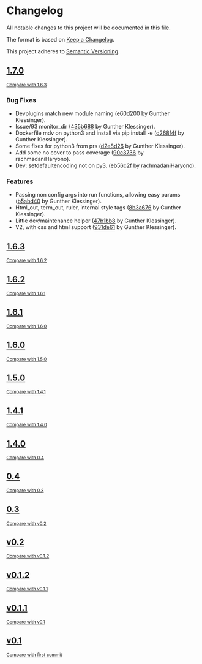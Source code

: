 <!-- AUTOMATICALLY GENERATED FILE - DO NOT DIRECTLY EDIT!

Direct edits will be gone after next CI build.
By: gk@axgk (Thu Jul 29 20:11:23 2021)
Command Line (see duties.py):

    /home/gk/miniconda3/envs/mdv_py37/bin/doc pre_process \
     --patch_mkdocs_filewatch_ign_lp \
     --gen_theme_link \
     --gen_last_modify_date \
     --gen_change_log \
     --gen_change_log_versioning_stanza=semver \
     --gen_change_log \
     --gen_credits_page \
     --gen_auto_docs \
     --lit_prog_evaluation=md \
     --lit_prog_evaluation_timeout=5 \
     --lit_prog_on_err_keep_running=false
-->

# Changelog
All notable changes to this project will be documented in this file.

The format is based on [Keep a Changelog](http://keepachangelog.com/en/1.0.0/).

This project adheres to [Semantic Versioning](http://semver.org/spec/v2.0.0.html).

## [1.7.0](https://github.com/AXGKl/terminal_markdown_viewer/releases/tag/1.7.0)
<small>[Compare with 1.6.3](https://github.com/AXGKl/terminal_markdown_viewer/compare/1.6.3...1.7.0)</small>

### Bug Fixes
- Devplugins match new module naming ([e60d200](https://github.com/AXGKl/terminal_markdown_viewer/commit/e60d200886048f6065878f8bef50384080cdf82f) by Gunther Klessinger).
- Issue/93 monitor_dir ([435b688](https://github.com/AXGKl/terminal_markdown_viewer/commit/435b6885d0237fe10a9f894375b10c1103bfaae0) by Gunther Klessinger).
- Dockerfile mdv on python3 and install via pip install -e ([d268f4f](https://github.com/AXGKl/terminal_markdown_viewer/commit/d268f4fac6837e8e5ce3e2c9aa9185d4d5f7c027) by Gunther Klessinger).
- Some fixes for python3 from prs ([d2e8d26](https://github.com/AXGKl/terminal_markdown_viewer/commit/d2e8d26f39590fdc9c0b9ec0b80b578c7e260c6c) by Gunther Klessinger).
- Add some no cover to pass coverage ([90c3736](https://github.com/AXGKl/terminal_markdown_viewer/commit/90c37360eb5f60166b80baff43c8c9d8a3ff1bb8) by rachmadaniHaryono).
- Dev: setdefaultencoding not on py3. ([eb56c2f](https://github.com/AXGKl/terminal_markdown_viewer/commit/eb56c2f32957c51e7e85ba1024c93301b3f564a3) by rachmadaniHaryono).

### Features
- Passing non config args into run functions, allowing easy params ([b5abd40](https://github.com/AXGKl/terminal_markdown_viewer/commit/b5abd403b7da2c7aee4bb55e2d33a490d054dca1) by Gunther Klessinger).
- Html_out, term_out, ruler, internal style tags ([8b3a676](https://github.com/AXGKl/terminal_markdown_viewer/commit/8b3a6764a44f1ee734f0b4664411ca5ff2b7765d) by Gunther Klessinger).
- Little dev/maintenance helper ([47b1bb8](https://github.com/AXGKl/terminal_markdown_viewer/commit/47b1bb82d92f06b83a2de30233cda3c7773e4cc6) by Gunther Klessinger).
- V2, with css and html support ([931de61](https://github.com/AXGKl/terminal_markdown_viewer/commit/931de61456433d646829ec0f62c33dcdd93b6b20) by Gunther Klessinger).


## [1.6.3](https://github.com/AXGKl/terminal_markdown_viewer/releases/tag/1.6.3)
<small>[Compare with 1.6.2](https://github.com/AXGKl/terminal_markdown_viewer/compare/1.6.2...1.6.3)</small>


## [1.6.2](https://github.com/AXGKl/terminal_markdown_viewer/releases/tag/1.6.2)
<small>[Compare with 1.6.1](https://github.com/AXGKl/terminal_markdown_viewer/compare/1.6.1...1.6.2)</small>


## [1.6.1](https://github.com/AXGKl/terminal_markdown_viewer/releases/tag/1.6.1)
<small>[Compare with 1.6.0](https://github.com/AXGKl/terminal_markdown_viewer/compare/1.6.0...1.6.1)</small>


## [1.6.0](https://github.com/AXGKl/terminal_markdown_viewer/releases/tag/1.6.0)
<small>[Compare with 1.5.0](https://github.com/AXGKl/terminal_markdown_viewer/compare/1.5.0...1.6.0)</small>


## [1.5.0](https://github.com/AXGKl/terminal_markdown_viewer/releases/tag/1.5.0)
<small>[Compare with 1.4.1](https://github.com/AXGKl/terminal_markdown_viewer/compare/1.4.1...1.5.0)</small>


## [1.4.1](https://github.com/AXGKl/terminal_markdown_viewer/releases/tag/1.4.1)
<small>[Compare with 1.4.0](https://github.com/AXGKl/terminal_markdown_viewer/compare/1.4.0...1.4.1)</small>


## [1.4.0](https://github.com/AXGKl/terminal_markdown_viewer/releases/tag/1.4.0)
<small>[Compare with 0.4](https://github.com/AXGKl/terminal_markdown_viewer/compare/0.4...1.4.0)</small>


## [0.4](https://github.com/AXGKl/terminal_markdown_viewer/releases/tag/0.4)
<small>[Compare with 0.3](https://github.com/AXGKl/terminal_markdown_viewer/compare/0.3...0.4)</small>


## [0.3](https://github.com/AXGKl/terminal_markdown_viewer/releases/tag/0.3)
<small>[Compare with v0.2](https://github.com/AXGKl/terminal_markdown_viewer/compare/v0.2...0.3)</small>


## [v0.2](https://github.com/AXGKl/terminal_markdown_viewer/releases/tag/v0.2)
<small>[Compare with v0.1.2](https://github.com/AXGKl/terminal_markdown_viewer/compare/v0.1.2...v0.2)</small>


## [v0.1.2](https://github.com/AXGKl/terminal_markdown_viewer/releases/tag/v0.1.2)
<small>[Compare with v0.1.1](https://github.com/AXGKl/terminal_markdown_viewer/compare/v0.1.1...v0.1.2)</small>


## [v0.1.1](https://github.com/AXGKl/terminal_markdown_viewer/releases/tag/v0.1.1)
<small>[Compare with v0.1](https://github.com/AXGKl/terminal_markdown_viewer/compare/v0.1...v0.1.1)</small>


## [v0.1](https://github.com/AXGKl/terminal_markdown_viewer/releases/tag/v0.1)
<small>[Compare with first commit](https://github.com/AXGKl/terminal_markdown_viewer/compare/fbf8c2b7aa9154841ecc38efde9136b5be35e85d...v0.1)</small>

